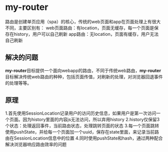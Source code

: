 # my-router
路由是创建单页应用（spa）的核心，传统的web页面和app在页面处理上有很大不同，主要区别有：
web页面路由：有location，页面无缓存，每一个页面是保存在history，用户可以自己刷新
app路由：无location，页面有缓存，用户无法自己刷新

## 解决的问题
**my-router**目标提供一个面向webapp的路由，不同于传统web路由，**my-router**目标解决传统web路由的种种，包括页面传值，对刷新的处理，对浏览器回退事件的处理等等。

## 原理
1.首先使用SessionLocation记录用户的访问历史信息，如果用户是第一次访问一个页面。因为history里面的内容js无法访问，所以弃用history
2.history仅保留3个状态：处理返回事件，当前路由状态，处理跳转页面的状态
3.每一个页面跳转使用pushState，并给每一个页面加一个uuid，保存在state里面，来记录当前路由在SessionLocation信息中的位置
4.同时使用pushState和hash，通过两种配合解决浏览器响应路由效率的问题
